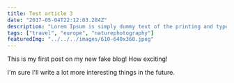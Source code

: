 ```yaml
---
title: Test article 3
date: "2017-05-04T22:12:03.284Z"
description: "Lorem Ipsum is simply dummy text of the printing and typesetting industry. Lorem Ipsum has been the industry's standard dummy text ever since the 1500s, when an unknown printer took a galley of type and scrambled it to make a type specimen book."
tags: ["travel", "europe", "naturephotography"]
featuredImg: "../../../images/610-640x360.jpeg"
---
```


This is my first post on my new fake blog! How exciting!

I'm sure I'll write a lot more interesting things in the future.

